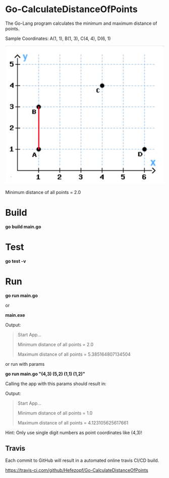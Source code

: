 # Go-CalculateDistanceOfPoints

The Go-Lang program calculates the minimum and maximum distance of points.

Sample Coordinates: A(1, 1), B(1, 3), C(4, 4), D(6, 1) 

![Coordinates](Coordinates.png "Coordinates")

Minimum distance of all points = 2.0

# Build

**go build main.go**


# Test

**go test -v**


# Run

**go run main.go**

or

**main.exe**

Output:

>Start App...
>
>Minimum distance of all points = 2.0
>
>Maximum distance of all points = 5.385164807134504

or run with params

**go run main.go "(4,3) (5,2) (1,1) (1,2)"**

Calling the app with this params should result in:
 
Output:

>Start App...
>
>Minimum distance of all points = 1.0
>
>Maximum distance of all points = 4.123105625617661

Hint: Only use single digit numbers as point coordinates like (4,3)!


## Travis

Each commit to GitHub will result in a automated online travis CI/CD build.

https://travis-ci.com/github/Hefezopf/Go-CalculateDistanceOfPoints


